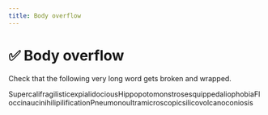 ```yaml
---
title: Body overflow
---
```


# ✅ Body overflow

Check that the following very long word gets broken and wrapped.

SupercalifragilisticexpialidociousHippopotomonstrosesquippedaliophobiaFloccinaucinihilipilificationPneumonoultramicroscopicsilicovolcanoconiosis
